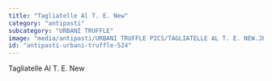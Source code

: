 ```yaml
---
title: "Tagliatelle Al T. E. New"
category: "antipasti"
subcategory: "URBANI TRUFFLE"
image: "media/antipasti/URBANI TRUFFLE PICS/TAGLIATELLE AL T. E. NEW.JPG"
id: "antipasti-urbani-truffle-524"
---
```


Tagliatelle Al T. E. New
